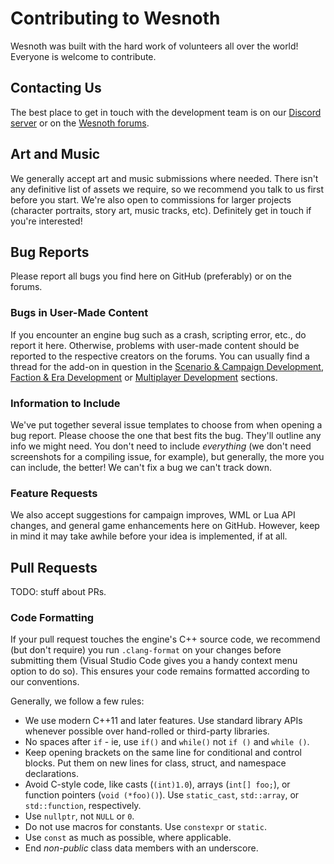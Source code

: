 # Contributing to Wesnoth

Wesnoth was built with the hard work of volunteers all over the world! Everyone is welcome to contribute.

## Contacting Us

The best place to get in touch with the development team is on our [Discord server](https://discord.gg/battleforwesnoth) or on the [Wesnoth forums](https://forums.wesnoth.org/).

## Art and Music

We generally accept art and music submissions where needed. There isn't any definitive list of assets we require, so we recommend you talk to us first before you start. We're also open to commissions for larger projects (character portraits, story art, music tracks, etc). Definitely get in touch if you're interested!

## Bug Reports

Please report all bugs you find here on GitHub (preferably) or on the forums.

### Bugs in User-Made Content

If you encounter an engine bug such as a crash, scripting error, etc., do report it here. Otherwise, problems with user-made content should be reported to the respective creators on the forums. You can usually find a thread for the add-on in question in the [Scenario & Campaign Development](http://www.wesnoth.org/forum/viewforum.php?f=8), [Faction & Era Development](http://www.wesnoth.org/forum/viewforum.php?f=19) or [Multiplayer Development](http://www.wesnoth.org/forum/viewforum.php?f=15) sections.

### Information to Include

We've put together several issue templates to choose from when opening a bug report. Please choose the one that best fits the bug. They'll outline any info we might need. You don't need to include *everything* (we don't need screenshots for a compiling issue, for example), but generally, the more you can include, the better! We can't fix a bug we can't track down.

### Feature Requests

We also accept suggestions for campaign improves, WML or Lua API changes, and general game enhancements here on GitHub. However, keep in mind it may take awhile before your idea is implemented, if at all.

## Pull Requests

TODO: stuff about PRs.

### Code Formatting

If your pull request touches the engine's C++ source code, we recommend (but don't require) you run `.clang-format` on your changes before submitting them (Visual Studio Code gives you a handy context menu option to do so). This ensures your code remains formatted according to our conventions.

Generally, we follow a few rules:

- We use modern C++11 and later features. Use standard library APIs whenever possible over hand-rolled or third-party libraries.
- No spaces after `if` - ie, use `if()` and `while()` not `if ()` and `while ()`.
- Keep opening brackets on the same line for conditional and control blocks. Put them on new lines for class, struct, and namespace declarations.
- Avoid C-style code, like casts (`(int)1.0`), arrays (`int[] foo;`), or function pointers (`void (*foo)()`). Use `static_cast`, `std::array`, or `std::function`, respectively.
- Use `nullptr`, not `NULL` or `0`.
- Do not use macros for constants. Use `constexpr` or `static`.
- Use `const` as much as possible, where applicable.
- End *non-public* class data members with an underscore.
